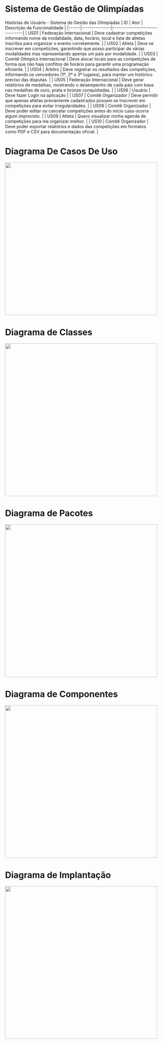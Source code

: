 # Sistema de Gestão de Olimpíadas

Histórias de Usuário - Sistema de Gestão das Olimpíadas
| ID   | Ator            | Descrição da Funcionalidade |
|------|---------------|--------------------------------|
| US01 | Federação Internacional    | Deve cadastrar competições informando nome da modalidade, data, horário, local e lista de atletas inscritos para organizar o evento corretamente. |
| US02 | Atleta        | Deve se inscrever em competições, garantindo que posso participar de várias modalidades mas representando apenas um país por modalidade. |
| US03 | Comitê Olímpico Internacional    | Deve alocar locais para as competições de forma que não haja conflitos de horário para garantir uma programação eficiente. |
| US04 | Árbitro    | Deve registrar os resultados das competições, informando os vencedores (1º, 2º e 3º lugares), para manter um histórico preciso das disputas. |
| US05 | Federação Internacional | Deve gerar relatórios de medalhas, mostrando o desempenho de cada país com base nas medalhas de ouro, prata e bronze conquistadas. |
| US06 | Usuário    | Deve fazer Login na aplicação |
| US07 | Comitê Organizador   | Deve permitir que apenas atletas previamente cadastrados possam se inscrever em competições para evitar irregularidades. |
| US08 | Comitê Organizador  | Deve poder editar ou cancelar competições antes do início caso ocorra algum imprevisto. |
| US09 | Atleta        | Quero visualizar minha agenda de competições para me organizar melhor. |
| US10 | Comitê Organizador    | Deve poder exportar relatórios e dados das competições em formatos como PDF e CSV para documentação oficial. |


# Diagrama De Casos De Uso
<img width="500px" height="500px" src="https://github.com/imcathalat/projeto-de-software/tree/main/sgo/artefatos/casos_de_uso_sgo.png"/>

# Diagrama de Classes

<img width="500px" height="500px" src="https://github.com/imcathalat/projeto-de-software/tree/main/sgo/artefatos/diagrama_de_classe_sgo.jpeg"/>

# Diagrama de Pacotes

<img width="500px" height="500px" src="https://github.com/imcathalat/projeto-de-software/tree/main/sgo/artefatos/DiagramaDePacotes.jpg"/>

# Diagrama de Componentes

<img width="500px" height="500px" src="https://github.com/imcathalat/projeto-de-software/tree/main/sgo/artefatos/DiagramaDeComponentes.jpg"/>

# Diagrama de Implantação

<img width="500px" height="500px" src="https://github.com/imcathalat/projeto-de-software/tree/main/sgo/artefatos/diagrama_de_implantacao_sgo.png"/>
